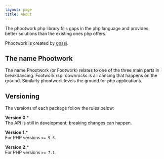 ```yaml
---
layout: page
title: About
---
```


The phootwork php library fills gaps in the php language and provides better solutions than the existing ones php offers.

Phootwork is created by <a href="https://github.com/gossi">gossi</a>.

## The name Phootwork

The name Phootwork (or Footwork) relates to one of the three main parts in breakdancing. Footwork rsp. downrocks is all dancing that happens on the ground. Similarly phootwork levels the ground for php applications.

## Versioning

The versions of each package follow the rules below:

**Version 0.***<br>
The API is still in development; breaking changes can happen.

**Version 1.***<br>
For PHP versions `>= 5.6`.

**Version 2.***<br>
For PHP versions `>= 7.1`.
